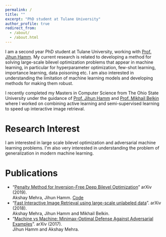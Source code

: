 ```yaml
---
permalink: /
title: ""
excerpt: "PhD student at Tulane University"
author_profile: true
redirect_from: 
  - /about/
  - /about.html
---
```


I am a second year PhD student at Tulane University, working with [Prof. Jihun Hamm](http://www.cs.tulane.edu/~jhamm3/). My current research is related to developing a method for solving large-scale bilevel optimization problems that appear in machine learning, in particular for hyperparameter optimization, few-shot learning, importance learning, data poisoning etc. I am also interested in understanding the limitation of machine learning models and developing methods for making them robust.

I recently completed my Masters in Computer Science from The Ohio State University under the guidance of [Prof. Jihun Hamm](http://www.cs.tulane.edu/~jhamm3/) and [Prof. Mikhail Belkin](http://web.cse.ohio-state.edu/~belkin.8/) where I worked on combining active learning and semi-supervised learning to speed up interactive image retrieval.

Research Interest
======
I am interested in large scale bilevel optimization and adversarial machine learning problems. I'm also very interested in understanding the problem of generalization in modern machine learning.

Publications
======

* “[Penalty Method for Inversion-Free Deep Bilevel Optimization](https://arxiv.org/pdf/1911.03432.pdf)” arXiv (2019). 
  <br> Akshay Mehra, Jihun Hamm.  [Code](https://github.com/jihunhamm/bilevel-penalty)
* “[Fast Interactive Image Retrieval using large-scale unlabeled data](https://arxiv.org/pdf/1802.04204.pdf)”. arXiv (2018).
  <br> Akshay Mehra, Jihun Hamm and Mikhail Belkin. 
* “[Machine vs Machine: Minimax-Optimal Defense Against Adversarial Examples](https://arxiv.org/pdf/1711.04368.pdf)”. arXiv (2017).
  <br> Jihun Hamm and Akshay Mehra. 



